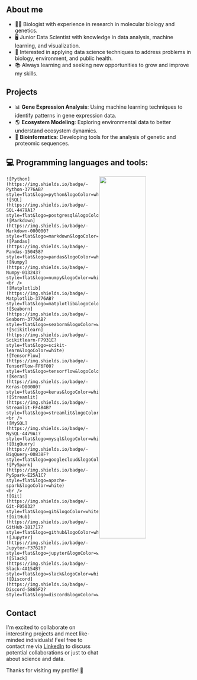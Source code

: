 

## About me

- 👨‍🔬 Biologist with experience in research in molecular biology and genetics.
- 🖥️ Junior Data Scientist with knowledge in data analysis, machine learning, and visualization.
- 🌱 Interested in applying data science techniques to address problems in biology, environment, and public health.
- 📚 Always learning and seeking new opportunities to grow and improve my skills.

## Projects

- 📊 **Gene Expression Analysis**: Using machine learning techniques to identify patterns in gene expression data.
- 🌎 **Ecosystem Modeling**: Exploring environmental data to better understand ecosystem dynamics.
- 🧬 **Bioinformatics**: Developing tools for the analysis of genetic and proteomic sequences.

## :computer: Programming languages and tools:

<p>
    <img width="50%" align="right" src="https://github-readme-stats.vercel.app/api?username=OscarDomPer&show_icons=true&hide_border=true" />

    ![Python](https://img.shields.io/badge/-Python-3776AB?style=flat&logo=python&logoColor=white)
    ![SQL](https://img.shields.io/badge/-SQL-4479A1?style=flat&logo=postgresql&logoColor=white)
    ![Markdown](https://img.shields.io/badge/-Markdown-000000?style=flat&logo=markdown&logoColor=white)
    ![Pandas](https://img.shields.io/badge/-Pandas-150458?style=flat&logo=pandas&logoColor=white)
    ![Numpy](https://img.shields.io/badge/-Numpy-013243?style=flat&logo=numpy&logoColor=white)
    <br />
    ![Matplotlib](https://img.shields.io/badge/-Matplotlib-3776AB?style=flat&logo=matplotlib&logoColor=white)
    ![Seaborn](https://img.shields.io/badge/-Seaborn-3776AB?style=flat&logo=seaborn&logoColor=white)
    ![Scikitlearn](https://img.shields.io/badge/-Scikitlearn-F7931E?style=flat&logo=scikit-learn&logoColor=white)
    ![TensorFlow](https://img.shields.io/badge/-TensorFlow-FF6F00?style=flat&logo=tensorflow&logoColor=white)
    ![Keras](https://img.shields.io/badge/-Keras-D00000?style=flat&logo=keras&logoColor=white)
    ![Streamlit](https://img.shields.io/badge/-Streamlit-FF4B4B?style=flat&logo=streamlit&logoColor=white)
    <br />
    ![MySQL](https://img.shields.io/badge/-MySQL-4479A1?style=flat&logo=mysql&logoColor=white)
    ![BigQuery](https://img.shields.io/badge/-BigQuery-00838F?style=flat&logo=googlecloud&logoColor=white)
    ![PySpark](https://img.shields.io/badge/-PySpark-E25A1C?style=flat&logo=apache-spark&logoColor=white)
    <br />
    ![Git](https://img.shields.io/badge/-Git-F05032?style=flat&logo=git&logoColor=white)
    ![GitHub](https://img.shields.io/badge/-GitHub-181717?style=flat&logo=github&logoColor=white)
    ![Jupyter](https://img.shields.io/badge/-Jupyter-F37626?style=flat&logo=jupyter&logoColor=white)
    ![Slack](https://img.shields.io/badge/-Slack-4A154B?style=flat&logo=slack&logoColor=white)
    ![Discord](https://img.shields.io/badge/-Discord-5865F2?style=flat&logo=discord&logoColor=white)
</p>


## Contact

I'm excited to collaborate on interesting projects and meet like-minded individuals! Feel free to contact me via [LinkedIn](https://www.linkedin.com/in/oscardominguezpereira/) to discuss potential collaborations or just to chat about science and data.

Thanks for visiting my profile! 🚀
